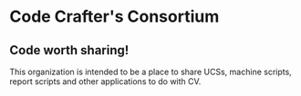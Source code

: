 # Code Crafter's Consortium
## Code worth sharing!

This organization is intended to be a place to share UCSs, machine scripts, report scripts and other applications to do with CV.
